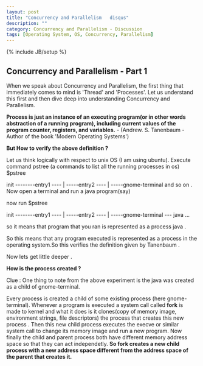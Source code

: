 ```yaml
---
layout: post
title: "Concurrency and Parallelism   disqus"
description: ""
category: Concurrency and Parallelism - Discussion
tags: [Operating System, OS, Concurrency, Parallelism]
---
```

{% include JB/setup %}

## Concurrency and Parallelism - Part 1
When we speak about Concurrency and Parallelism, the first thing that immediately comes to mind is
'Thread' and 'Processes'.
Let us understand this first and then dive deep into understanding Concurrency and Parallelism.

**Process is just an instance of an executing program(or in other words abstraction of a running program), including current values of the program counter, registers, and variables.** - (Andrew. S. Tanenbaum - Author of the book 'Modern Operating Systems')

**But How to verify the above definition ?**

Let us think logically with respect to unix OS (I am using ubuntu).
Execute command pstree (a commands to list all the running processes in os)
$pstree 

init --------entry1 ----
        |
        -----entry2 ----
        |
        -----gnome-terminal 
and so on .
Now open a terminal  and run a java program(say)

now run
$pstree

init --------entry1 ----
        |
        -----entry2 ----
        |
        -----gnome-terminal --- java ...
        
        
so it means that program that you ran is represented as a process java . 

So this means that any program executed is represented as a process in the operating system.So this verifies the definition given by Tanenbaum .

Now lets get little deeper .

**How is the process created ?**

Clue : One thing to note from the above experiment is the java was created as a child of gnome-terminal.

Every process is created a child of some existing process (here gnome-terminal). Whenever a program is executed
a system call called **fork** is made to kernel and what it does is it clones(copy of memory image, environment strings, file descriptors) the process that creates this new process . Then this new child process executes the execve or similar system call to change its memory image and run a new program.
Now finally the child and parent process both have different memory address space so that they can act independetly.
**So fork creates a new child process with a new address space different from the address space of the parent that creates it.**

